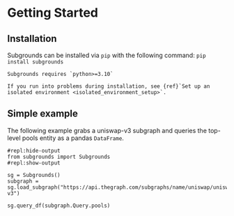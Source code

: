 # Getting Started

## Installation

Subgrounds can be installed via `pip` with the following command:
`pip install subgrounds`

```{important}
Subgrounds requires `python>=3.10`
```

```{note}
If you run into problems during installation, see {ref}`Set up an isolated environment <isolated_environment_setup>`.
```

## Simple example

The following example grabs a uniswap-v3 subgraph and queries the top-level pools entity as a pandas `DataFrame`. 

```{repl}
#repl:hide-output
from subgrounds import Subgrounds
#repl:show-output

sg = Subgrounds()
subgraph = sg.load_subgraph("https://api.thegraph.com/subgraphs/name/uniswap/uniswap-v3")

sg.query_df(subgraph.Query.pools)
```
